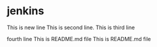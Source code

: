 # jenkins

This is new line
This is second line.
This is third line

fourth line
This is README.md file
This is README.md file
